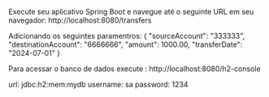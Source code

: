 Execute seu aplicativo Spring Boot e navegue até o seguinte URL em seu navegador:
  http://localhost:8080/transfers

Adicionando os seguintes paramentros: 
{
  "sourceAccount": "333333",
  "destinationAccount": "6666666",
  "amount": 1000.00,
  "transferDate": "2024-07-01"
}

Para acessar o banco de dados execute : 
http://localhost:8080/h2-console

url: jdbc:h2:mem:mydb
  username: sa
  password: 1234
